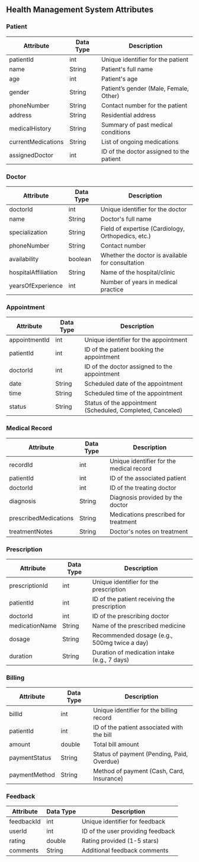 ## Health Management System Attributes

### Patient
| Attribute       | Data Type  | Description |
|----------------|-----------|-------------|
| patientId      | int       | Unique identifier for the patient |
| name           | String    | Patient's full name |
| age            | int       | Patient's age |
| gender         | String    | Patient’s gender (Male, Female, Other) |
| phoneNumber    | String    | Contact number for the patient |
| address        | String    | Residential address |
| medicalHistory | String    | Summary of past medical conditions |
| currentMedications | String | List of ongoing medications |
| assignedDoctor | int       | ID of the doctor assigned to the patient |

### Doctor
| Attribute       | Data Type  | Description |
|----------------|-----------|-------------|
| doctorId       | int       | Unique identifier for the doctor |
| name           | String    | Doctor's full name |
| specialization | String    | Field of expertise (Cardiology, Orthopedics, etc.) |
| phoneNumber    | String    | Contact number |
| availability   | boolean   | Whether the doctor is available for consultation |
| hospitalAffiliation | String | Name of the hospital/clinic |
| yearsOfExperience | int    | Number of years in medical practice |

### Appointment
| Attribute       | Data Type  | Description |
|----------------|-----------|-------------|
| appointmentId  | int       | Unique identifier for the appointment |
| patientId      | int       | ID of the patient booking the appointment |
| doctorId       | int       | ID of the doctor assigned to the appointment |
| date           | String    | Scheduled date of the appointment |
| time           | String    | Scheduled time of the appointment |
| status        | String    | Status of the appointment (Scheduled, Completed, Canceled) |

### Medical Record
| Attribute       | Data Type  | Description |
|----------------|-----------|-------------|
| recordId       | int       | Unique identifier for the medical record |
| patientId      | int       | ID of the associated patient |
| doctorId       | int       | ID of the treating doctor |
| diagnosis      | String    | Diagnosis provided by the doctor |
| prescribedMedications | String | Medications prescribed for treatment |
| treatmentNotes | String    | Doctor's notes on treatment |

### Prescription
| Attribute       | Data Type  | Description |
|----------------|-----------|-------------|
| prescriptionId | int       | Unique identifier for the prescription |
| patientId      | int       | ID of the patient receiving the prescription |
| doctorId       | int       | ID of the prescribing doctor |
| medicationName | String    | Name of the prescribed medicine |
| dosage         | String    | Recommended dosage (e.g., 500mg twice a day) |
| duration       | String    | Duration of medication intake (e.g., 7 days) |

### Billing
| Attribute       | Data Type  | Description |
|----------------|-----------|-------------|
| billId         | int       | Unique identifier for the billing record |
| patientId      | int       | ID of the patient associated with the bill |
| amount         | double    | Total bill amount |
| paymentStatus  | String    | Status of payment (Pending, Paid, Overdue) |
| paymentMethod  | String    | Method of payment (Cash, Card, Insurance) |

### Feedback
| Attribute       | Data Type  | Description |
|----------------|-----------|-------------|
| feedbackId     | int       | Unique identifier for feedback |
| userId         | int       | ID of the user providing feedback |
| rating         | double    | Rating provided (1-5 stars) |
| comments       | String    | Additional feedback comments |
